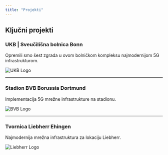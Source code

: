 ```yaml
---
title: "Projekti"
---
```


## Ključni projekti

### UKB | Sveučilišna bolnica Bonn  
Opremili smo šest zgrada u ovom bolničkom kompleksu najmodernijom 5G infrastrukturom.

![UKB Logo](/images/ukb-bonn.webp)

---

### Stadion BVB Borussia Dortmund  

Implementacija 5G mrežne infrastrukture na stadionu.

![BVB Logo](/images/bvb-stadium.jpg)

---

### Tvornica Liebherr Ehingen  

Najmodernija mrežna infrastruktura za lokaciju Liebherr.

![Liebherr Logo](/images/liebherr.jpg)
